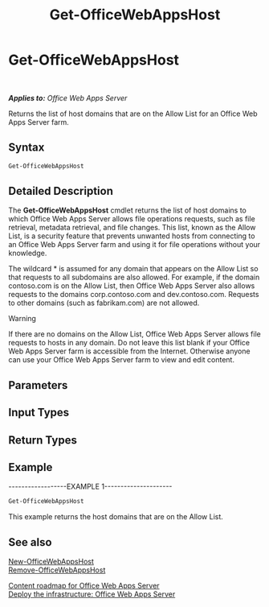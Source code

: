 ﻿---
title: Get-OfficeWebAppsHost
TOCTitle: Get-OfficeWebAppsHost
ms:assetid: a9b766a7-a15c-4bbf-9750-31719406d65f
ms:mtpsurl: https://technet.microsoft.com/en-us/library/JJ219446(v=office.15)
ms:contentKeyID: 48409071
ms.date: 07/25/2014
mtps_version: v=office.15
---

# Get-OfficeWebAppsHost

 

_**Applies to:** Office Web Apps Server_


Returns the list of host domains that are on the Allow List for an Office Web Apps Server farm.

## Syntax

```PowerShell
Get-OfficeWebAppsHost
```

## Detailed Description

The **Get-OfficeWebAppsHost** cmdlet returns the list of host domains to which Office Web Apps Server allows file operations requests, such as file retrieval, metadata retrieval, and file changes. This list, known as the Allow List, is a security feature that prevents unwanted hosts from connecting to an Office Web Apps Server farm and using it for file operations without your knowledge.

The wildcard \* is assumed for any domain that appears on the Allow List so that requests to all subdomains are also allowed. For example, if the domain contoso.com is on the Allow List, then Office Web Apps Server also allows requests to the domains corp.contoso.com and dev.contoso.com. Requests to other domains (such as fabrikam.com) are not allowed.


> [!WARNING]
> If there are no domains on the Allow List, Office Web Apps Server allows file requests to hosts in any domain. Do not leave this list blank if your Office Web Apps Server farm is accessible from the Internet. Otherwise anyone can use your Office Web Apps Server farm to view and edit content.



## Parameters

## Input Types

## Return Types

## Example

\------------------EXAMPLE 1---------------------

```PowerShell
Get-OfficeWebAppsHost
```

This example returns the host domains that are on the Allow List.

## See also


[New-OfficeWebAppsHost](new-officewebappshost.md)  
[Remove-OfficeWebAppsHost](remove-officewebappshost.md)  


[Content roadmap for Office Web Apps Server](content-roadmap-for-office-web-apps-server.md)  
[Deploy the infrastructure: Office Web Apps Server](deploy-the-infrastructure-office-web-apps-server.md)  
  

[](deploy-the-infrastructure-office-web-apps-server.md)

